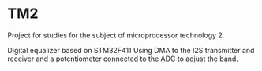 # TM2
Project for studies for the subject of microprocessor technology 2.

Digital equalizer based on STM32F411 Using DMA to the I2S transmitter and receiver and a potentiometer connected to the ADC to adjust the band.
